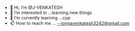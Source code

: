 - 👋 Hi, I’m @J-VENKATESH
- 👀 I’m interested in ...learning new things 
- 🌱 I’m currently learning ...cpp
- 📫 How to reach me ... --jonnavenkatesh3242@gmail.com

<!---
J-VENKATESH/J-VENKATESH is a ✨ special ✨ repository because its `README.md` (this file) appears on your GitHub profile.
You can click the Preview link to take a look at your changes.
--->
